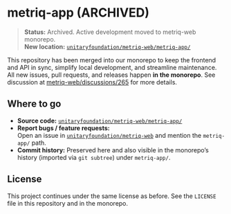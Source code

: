# metriq-app (ARCHIVED)

> **Status:** Archived. Active development moved to metriq-web monorepo.  
> **New location:** [`unitaryfoundation/metriq-web/metriq-app/`](https://github.com/unitaryfoundation/metriq-web/tree/main/metriq-app)

This repository has been merged into our monorepo to keep the frontend and API in sync, simplify local development, and streamline maintenance.  
All new issues, pull requests, and releases happen **in the monorepo**.
See discussion at [metriq-web/discussions/265](https://github.com/unitaryfoundation/metriq-web/discussions/265) for more details.

## Where to go

- **Source code:** [`unitaryfoundation/metriq-web/metriq-app/`](https://github.com/unitaryfoundation/metriq-web/tree/main/metriq-app)
- **Report bugs / feature requests:**  
  Open an issue in [`unitaryfoundation/metriq-web`](https://github.com/unitaryfoundation/metriq-web) and mention the `metriq-app/` path.
- **Commit history:** Preserved here and also visible in the monorepo’s history (imported via `git subtree`) under `metriq-app/`.

## License

This project continues under the same license as before. See the `LICENSE` file in this repository and in the monorepo.
